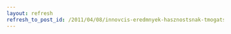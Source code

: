 ```yaml
---
layout: refresh
refresh_to_post_id: /2011/04/08/innovcis-eredmnyek-hasznostsnak-tmogatsa-konvergencia-rgi
---
```

